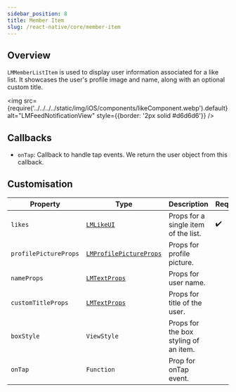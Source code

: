 ```yaml
---
sidebar_position: 8
title: Member Item
slug: /react-native/core/member-item
---
```


## Overview

`LMMemberListItem` is used to display user information associated for a like list. It showcases the user's profile image and name, along with an optional custom title.

<img
src={require('../../../../static/img/iOS/components/likeComponent.webp').default}
alt="LMFeedNotificationView"
style={{border: '2px solid #d6d6d6'}}
/>

## Callbacks

- `onTap`: Callback to handle tap events. We return the user object from this callback.

## Customisation

| Property              | Type                                                              | Description                           | Required           |
| --------------------- | ----------------------------------------------------------------- | ------------------------------------- | ------------------ |
| `likes`               | [`LMLikeUI`](../Models/LMLikeItemViewData.md)                     | Props for a single item of the list.  | :heavy_check_mark: |
| `profilePictureProps` | [`LMProfilePictureProps`](./Fundamentals/LMFeedProfilePicture.md) | Props for profile picture.            |                    |
| `nameProps`           | [`LMTextProps`](./Fundamentals/LMFeedText.md)                     | Props for user name.                  |                    |
| `customTitleProps`    | [`LMTextProps`](./Fundamentals/LMFeedText.md)                     | Props for title of the user.          |                    |
| `boxStyle`            | `ViewStyle`                                                       | Props for the box styling of an item. |                    |
| `onTap`               | `Function`                                                        | Prop for onTap event.                 |                    |
